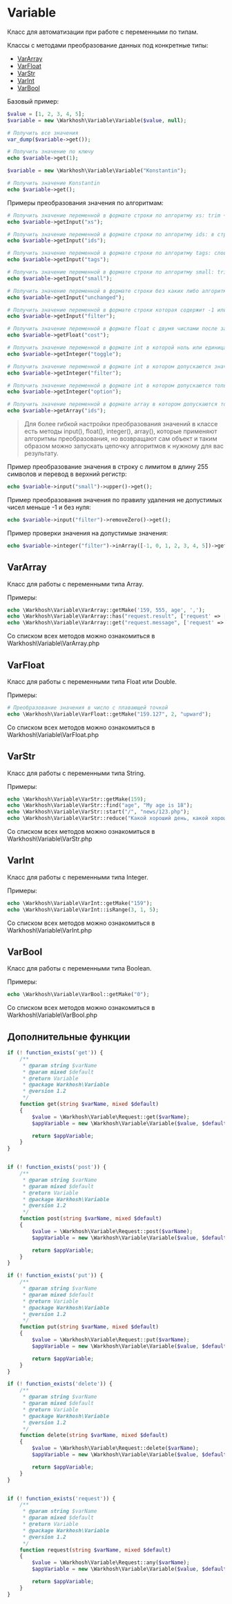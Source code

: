 # Variable

Класс для автоматизации при работе с переменными по типам.

Классы с методами преобразование данных под конкретные типы:

- [VarArray](#VarArray)
- [VarFloat](#VarFloat)
- [VarStr](#VarStr)
- [VarInt](#VarInt)
- [VarBool](#VarBool)

Базовый пример:

```php
$value = [1, 2, 3, 4, 5];
$variable = new \Warkhosh\Variable\Variable($value, null);

# Получить все значения
var_dump($variable->get());

# Получить значение по ключу
echo $variable->get(1);
```

```php
$variable = new \Warkhosh\Variable\Variable("Konstantin");

# Получить значение Konstantin
echo $variable->get();
```

Примеры преобразования значения по алгоритмам:

```php
# Получить значение переменной в формате строки по алгоритму xs: trim + crop 50 символов
echo $variable->getInput("xs");

# Получить значение переменной в формате строки по алгоритму ids: в строке будут только числа через запятую больше нуля
echo $variable->getInput("ids");

# Получить значение переменной в формате строки по алгоритму tags: слова через запятую
echo $variable->getInput("tags");

# Получить значение переменной в формате строки по алгоритму small: trim + crop 255 символов
echo $variable->getInput("small");

# Получить значение переменной в формате строки без каких либо алгоритмов
echo $variable->getInput("unchanged");

# Получить значение переменной в формате строки которая содержит -1 или положительное число (включая ноль)
echo $variable->getInput("filter");

# Получить значение переменной в формате float c двумя числами после запятой
echo $variable->getFloat("cost");

# Получить значение переменной в формате int в которой ноль или единица
echo $variable->getInteger("toggle");

# Получить значение переменной в формате int в котором допускаются значения -1, 0, 1, 2, 3, 4...
echo $variable->getInteger("filter");

# Получить значение переменной в формате int в котором допускаются только положительное число
echo $variable->getInteger("option");

# Получить значение переменной в формате array в котором допускаются только значения положительных чисел больше нуля
echo $variable->getArray("ids");
```

> Для более гибкой настройки преобразования значений в классе есть методы input(), float(), integer(), array(), которые
применяют алгоритмы преобразования, но возвращают сам объект и таким образом можно запускать цепочку алгоритмов к
нужному для вас результату.

Пример преобразование значения в строку с лимитом в длину 255 символов и перевод в верхний регистр:

```php
echo $variable->input("small")->upper()->get();
```

Пример преобразования значения по правилу удаления не допустимых чисел меньше -1 и без нуля:

```php
echo $variable->input("filter")->removeZero()->get();
```

Пример проверки значения на допустимые значения:

```php
echo $variable->integer("filter")->inArray([-1, 0, 1, 2, 3, 4, 5])->get();
```


## VarArray

Класс для работы с переменными типа Array.

Примеры:
```php
echo \Warkhosh\Variable\VarArray::getMake('159, 555, age', ',');
echo \Warkhosh\Variable\VarArray::has("request.result", ['request' => ['result' => true]]);
echo \Warkhosh\Variable\VarArray::get("request.message", ['request' => ['message' => 'ok']]);
```

Со списком всех методов можно ознакомиться в Warkhosh\Variable\VarArray.php

## VarFloat

Класс для работы с переменными типа Float или Double.

Примеры:
```php
# Преобразование значения в число с плавающей точкой
echo \Warkhosh\Variable\VarFloat::getMake("159.127", 2, "upward");
```

Со списком всех методов можно ознакомиться в Warkhosh\Variable\VarFloat.php

## VarStr

Класс для работы с переменными типа String.

Примеры:
```php
echo \Warkhosh\Variable\VarStr::getMake(159);
echo \Warkhosh\Variable\VarStr::find("age", "My age is 18");
echo \Warkhosh\Variable\VarStr::start("/", "news/123.php");
echo \Warkhosh\Variable\VarStr::reduce("Какой хороший день, какой хороший пень", 15, "...");
```

Со списком всех методов можно ознакомиться в Warkhosh\Variable\VarStr.php

## VarInt

Класс для работы с переменными типа Integer.

Примеры:
```php
echo \Warkhosh\Variable\VarInt::getMake("159");
echo \Warkhosh\Variable\VarInt::isRange(3, 1, 5);
```

Со списком всех методов можно ознакомиться в Warkhosh\Variable\VarInt.php

## VarBool

Класс для работы с переменными типа Boolean.

Примеры:
```php
echo \Warkhosh\Variable\VarBool::getMake("0");
```

Со списком всех методов можно ознакомиться в Warkhosh\Variable\VarBool.php

## Дополнительные функции

```php
if (! function_exists('get')) {
    /**
     * @param string $varName
     * @param mixed $default
     * @return Variable
     * @package Warkhosh\Variable
     * @version 1.2
     */
    function get(string $varName, mixed $default)
    {
        $value = \Warkhosh\Variable\Request::get($varName);
        $appVariable = new \Warkhosh\Variable\Variable($value, $default);

        return $appVariable;
    }
}


if (! function_exists('post')) {
    /**
     * @param string $varName
     * @param mixed $default
     * @return Variable
     * @package Warkhosh\Variable
     * @version 1.2
     */
    function post(string $varName, mixed $default)
    {
        $value = \Warkhosh\Variable\Request::post($varName);
        $appVariable = new \Warkhosh\Variable\Variable($value, $default);

        return $appVariable;
    }
}

if (! function_exists('put')) {
    /**
     * @param string $varName
     * @param mixed $default
     * @return Variable
     * @package Warkhosh\Variable
     * @version 1.2
     */
    function put(string $varName, mixed $default)
    {
        $value = \Warkhosh\Variable\Request::put($varName);
        $appVariable = new \Warkhosh\Variable\Variable($value, $default);

        return $appVariable;
    }
}

if (! function_exists('delete')) {
    /**
     * @param string $varName
     * @param mixed $default
     * @return Variable
     * @package Warkhosh\Variable
     * @version 1.2
     */
    function delete(string $varName, mixed $default)
    {
        $value = \Warkhosh\Variable\Request::delete($varName);
        $appVariable = new \Warkhosh\Variable\Variable($value, $default);

        return $appVariable;
    }
}


if (! function_exists('request')) {
    /**
     * @param string $varName
     * @param mixed $default
     * @return Variable
     * @package Warkhosh\Variable
     * @version 1.2
     */
    function request(string $varName, mixed $default)
    {
        $value = \Warkhosh\Variable\Request::any($varName);
        $appVariable = new \Warkhosh\Variable\Variable($value, $default);

        return $appVariable;
    }
}
```
